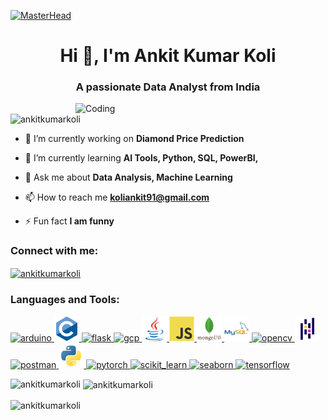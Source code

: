 [![MasterHead](https://www.bing.com/images/search?view=detailV2&ccid=VMmvImch&id=82ACBC5948ABF4B4E32DBF4807DF0B9FE90C3CE2&thid=OIP.VMmvImch6VU5pc2VktY1uwHaFj&mediaurl=https%3a%2f%2fraw.githubusercontent.com%2fjsuarezruiz%2fjsuarezruiz%2fmaster%2fimages%2fcoding.gif&exph=600&expw=800&q=Animated+github+gif&simid=608007231790873989&FORM=IRPRST&ck=BA356D274FFB6CE02D4F3C1181971AC3&selectedIndex=76)](https://Ankitkumarkoli.io)
<h1 align="center">Hi 👋, I'm Ankit Kumar Koli</h1>
<h3 align="center">A passionate Data Analyst from India</h3>
<img align="right" alt="Coding" width="400" src="https://www.bing.com/images/search?view=detailV2&ccid=VMmvImch&id=82ACBC5948ABF4B4E32DBF4807DF0B9FE90C3CE2&thid=OIP.VMmvImch6VU5pc2VktY1uwHaFj&mediaurl=https%3a%2f%2fraw.githubusercontent.com%2fjsuarezruiz%2fjsuarezruiz%2fmaster%2fimages%2fcoding.gif&exph=600&expw=800&q=Animated+github+gif&simid=608007231790873989&FORM=IRPRST&ck=BA356D274FFB6CE02D4F3C1181971AC3&selectedIndex=76">

<p align="left"> <img src="https://komarev.com/ghpvc/?username=ankitkumarkoli&label=Profile%20views&color=0e75b6&style=flat" alt="ankitkumarkoli" /> </p>

- 🔭 I’m currently working on **Diamond Price Prediction**

- 🌱 I’m currently learning **AI Tools, Python, SQL, PowerBI,**

- 💬 Ask me about **Data Analysis, Machine Learning**

- 📫 How to reach me **koliankit91@gmail.com**

- ⚡ Fun fact **I am funny**

<h3 align="left">Connect with me:</h3>
<p align="left">
<a href="https://linkedin.com/in/ankitkumarkoli" target="blank"><img align="center" src="https://raw.githubusercontent.com/rahuldkjain/github-profile-readme-generator/master/src/images/icons/Social/linked-in-alt.svg" alt="ankitkumarkoli" height="30" width="40" /></a>
</p>

<h3 align="left">Languages and Tools:</h3>
<p align="left"> <a href="https://www.arduino.cc/" target="_blank" rel="noreferrer"> <img src="https://cdn.worldvectorlogo.com/logos/arduino-1.svg" alt="arduino" width="40" height="40"/> </a> <a href="https://www.cprogramming.com/" target="_blank" rel="noreferrer"> <img src="https://raw.githubusercontent.com/devicons/devicon/master/icons/c/c-original.svg" alt="c" width="40" height="40"/> </a> <a href="https://flask.palletsprojects.com/" target="_blank" rel="noreferrer"> <img src="https://www.vectorlogo.zone/logos/pocoo_flask/pocoo_flask-icon.svg" alt="flask" width="40" height="40"/> </a> <a href="https://cloud.google.com" target="_blank" rel="noreferrer"> <img src="https://www.vectorlogo.zone/logos/google_cloud/google_cloud-icon.svg" alt="gcp" width="40" height="40"/> </a> <a href="https://www.java.com" target="_blank" rel="noreferrer"> <img src="https://raw.githubusercontent.com/devicons/devicon/master/icons/java/java-original.svg" alt="java" width="40" height="40"/> </a> <a href="https://developer.mozilla.org/en-US/docs/Web/JavaScript" target="_blank" rel="noreferrer"> <img src="https://raw.githubusercontent.com/devicons/devicon/master/icons/javascript/javascript-original.svg" alt="javascript" width="40" height="40"/> </a> <a href="https://www.mongodb.com/" target="_blank" rel="noreferrer"> <img src="https://raw.githubusercontent.com/devicons/devicon/master/icons/mongodb/mongodb-original-wordmark.svg" alt="mongodb" width="40" height="40"/> </a> <a href="https://www.mysql.com/" target="_blank" rel="noreferrer"> <img src="https://raw.githubusercontent.com/devicons/devicon/master/icons/mysql/mysql-original-wordmark.svg" alt="mysql" width="40" height="40"/> </a> <a href="https://opencv.org/" target="_blank" rel="noreferrer"> <img src="https://www.vectorlogo.zone/logos/opencv/opencv-icon.svg" alt="opencv" width="40" height="40"/> </a> <a href="https://pandas.pydata.org/" target="_blank" rel="noreferrer"> <img src="https://raw.githubusercontent.com/devicons/devicon/2ae2a900d2f041da66e950e4d48052658d850630/icons/pandas/pandas-original.svg" alt="pandas" width="40" height="40"/> </a> <a href="https://postman.com" target="_blank" rel="noreferrer"> <img src="https://www.vectorlogo.zone/logos/getpostman/getpostman-icon.svg" alt="postman" width="40" height="40"/> </a> <a href="https://www.python.org" target="_blank" rel="noreferrer"> <img src="https://raw.githubusercontent.com/devicons/devicon/master/icons/python/python-original.svg" alt="python" width="40" height="40"/> </a> <a href="https://pytorch.org/" target="_blank" rel="noreferrer"> <img src="https://www.vectorlogo.zone/logos/pytorch/pytorch-icon.svg" alt="pytorch" width="40" height="40"/> </a> <a href="https://scikit-learn.org/" target="_blank" rel="noreferrer"> <img src="https://upload.wikimedia.org/wikipedia/commons/0/05/Scikit_learn_logo_small.svg" alt="scikit_learn" width="40" height="40"/> </a> <a href="https://seaborn.pydata.org/" target="_blank" rel="noreferrer"> <img src="https://seaborn.pydata.org/_images/logo-mark-lightbg.svg" alt="seaborn" width="40" height="40"/> </a> <a href="https://www.tensorflow.org" target="_blank" rel="noreferrer"> <img src="https://www.vectorlogo.zone/logos/tensorflow/tensorflow-icon.svg" alt="tensorflow" width="40" height="40"/> </a> </p>

<p><img align="left" src="https://github-readme-stats.vercel.app/api/top-langs?username=ankitkumarkoli&show_icons=true&locale=en&layout=compact" alt="ankitkumarkoli" /></p>

<p>&nbsp;<img align="center" src="https://github-readme-stats.vercel.app/api?username=ankitkumarkoli&show_icons=true&locale=en" alt="ankitkumarkoli" /></p>

<p><img align="center" src="https://github-readme-streak-stats.herokuapp.com/?user=ankitkumarkoli&" alt="ankitkumarkoli" /></p>
